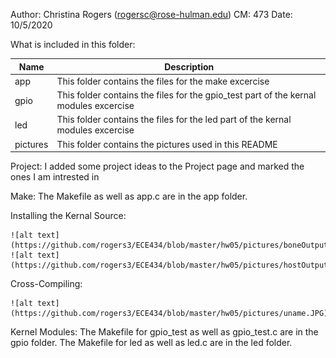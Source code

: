 Author: Christina Rogers (rogersc@rose-hulman.edu)
CM: 473
Date: 10/5/2020


What is included in this folder:


| Name      | Description |
| ----------- | ----------- |
|  app | This folder contains the files for the make excercise
|  gpio | This folder contains the files for the gpio_test part of the kernal modules excercise
|  led | This folder contains the files for the led part of the kernal modules excercise
|  pictures | This folder contains the pictures used in this README


Project: I added some project ideas to the Project page and marked the ones I am intrested in


Make: The Makefile as well as app.c are in the app folder.


Installing the Kernal Source:

    ![alt text](https://github.com/rogers3/ECE434/blob/master/hw05/pictures/boneOutput.JPG)
    ![alt text](https://github.com/rogers3/ECE434/blob/master/hw05/pictures/hostOutput.JPG)


Cross-Compiling:

    ![alt text](https://github.com/rogers3/ECE434/blob/master/hw05/pictures/uname.JPG)
    

Kernel Modules: The Makefile for gpio_test as well as gpio_test.c are in the gpio folder. The Makefile for led as well as led.c are in the led folder.
